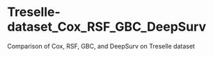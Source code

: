 # Treselle-dataset_Cox_RSF_GBC_DeepSurv
Comparison of Cox, RSF, GBC, and DeepSurv on Treselle dataset
